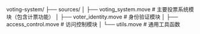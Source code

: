 voting-system/
├── sources/
│   ├── voting_system.move   # 主要投票系统模块（包含计票功能）
│   ├── voter_identity.move  # 身份验证模块
│   ├── access_control.move  # 访问控制模块
│   └── utils.move           # 通用工具函数
